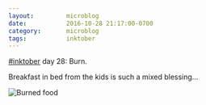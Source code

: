 ```yaml
---
layout:         microblog
date:           2016-10-28 21:17:00-0700
category:       microblog
tags:           inktober
---
```

[#inktober](/tags/inktober) day 28: Burn.

Breakfast in bed from the kids is such a mixed blessing…

![Burned food](/images/microblog/201610282117.jpg)
